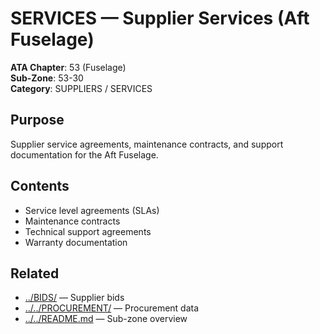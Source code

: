 # SERVICES — Supplier Services (Aft Fuselage)

**ATA Chapter**: 53 (Fuselage)  
**Sub-Zone**: 53-30  
**Category**: SUPPLIERS / SERVICES

## Purpose

Supplier service agreements, maintenance contracts, and support documentation for the Aft Fuselage.

## Contents

- Service level agreements (SLAs)
- Maintenance contracts
- Technical support agreements
- Warranty documentation

## Related

- [../BIDS/](../BIDS/) — Supplier bids
- [../../PROCUREMENT/](../../PROCUREMENT/) — Procurement data
- [../../README.md](../../README.md) — Sub-zone overview
